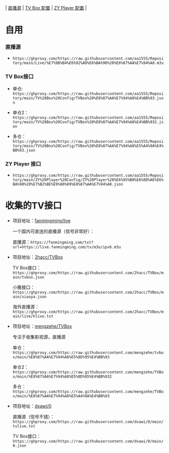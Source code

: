 | [直播源](https://github.com/aa1555/Repository/tree/main/Live) | 
[TV Box 配置](https://github.com/aa1555/Repository/tree/main/TV%20Box%20Config) | 
[ZY Player 配置](https://github.com/aa1555/Repository/tree/main/ZY%20Player%20Config) | 

# 自用

### 直播源

- `https://ghproxy.com/https://raw.githubusercontent.com/aa1555/Repository/main/Live/%E7%9B%B4%E6%92%AD%E6%BA%90%20%E8%87%AA%E7%94%A8.m3u`

### TV Box接口

- 单仓:
  `https://ghproxy.com/https://raw.githubusercontent.com/aa1555/Repository/main/TV%20Box%20Config/TVBox%20%E8%87%AA%E7%94%A8%E4%BB%93.json`

- 单仓2：
  `https://ghproxy.com/https://raw.githubusercontent.com/aa1555/Repository/main/TV%20Box%20Config/TVBox%20%E8%87%AA%E7%94%A8%E4%BB%932.json`

- 多仓：
  `https://ghproxy.com/https://raw.githubusercontent.com/aa1555/Repository/main/TV%20Box%20Config/TVBox%20%E8%87%AA%E7%94%A8%E5%A4%9A%E4%BB%93.json`

### ZY Player 接口

- `https://ghproxy.com/https://raw.githubusercontent.com/aa1555/Repository/main/ZY%20Player%20Config/ZY%20Player%20%E6%95%B0%E6%8D%AE%E6%BA%90%20%E7%B2%BE%E9%80%89%E8%87%AA%E7%94%A8.json`

# 收集的TV接口

- 项目地址：[fanmingming/live](https://github.com/fanmingming/live)

  一个国内可直连的直播源（信号非常好）：

  直播源：`https://fanmingming.com/txt?url=https://live.fanmingming.com/tv/m3u/ipv6.m3u`

- 项目地址：[2hacc/TVBox](https://github.com/2hacc/TVBox/tree/main)

  TV Box接口：`https://ghproxy.com/https://raw.githubusercontent.com/2hacc/TVBox/main/tvbox.json`

  小雅接口：`https://ghproxy.com/https://raw.githubusercontent.com/2hacc/TVBox/main/xiaoya.json`

  海外直播源：`https://ghproxy.com/https://raw.githubusercontent.com/2hacc/TVBox/main/live/hlive.txt`

- 项目地址：[mengzehe/TVBox](https://github.com/mengzehe/TVBox)

  专注于收集影视源，直播源

  单仓：`https://ghproxy.com/https://raw.githubusercontent.com/mengzehe/tvbox/main/%E8%87%AA%E7%94%A8%E5%8D%95%E4%BB%93`

  单仓2：`https://ghproxy.com/https://raw.githubusercontent.com/mengzehe/TVBox/main/%E8%87%AA%E7%94%A8%E5%8D%95%E4%BB%932`

  多仓：`https://ghproxy.com/https://raw.githubusercontent.com/mengzehe/TVBox/main/%E8%87%AA%E7%94%A8%E5%A4%9A%E4%BB%93`

- 项目地址：[dxawi/0](https://github.com/dxawi/0/blob/main/0.json)

  直播源（信号不错）：`https://ghproxy.com/https://raw.githubusercontent.com/dxawi/0/main/tvlive.txt`

  TV Box接口：`https://ghproxy.com/https://raw.githubusercontent.com/dxawi/0/main/0.json`

  

  


